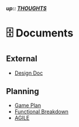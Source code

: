 ##### up:: [THOUGHTS](../THOUGHTS.md)

# 🗄️ Documents

## External

- [Design Doc](../documents/design_document.md)

## Planning

- [Game Plan](../documents/game_plan.md)
- [Functional Breakdown](../documents/functional_breakdown.md)
- [AGILE](../documents/agile.md)
